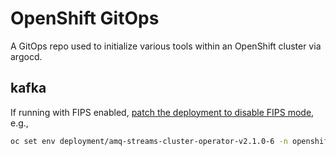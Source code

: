 # OpenShift GitOps

A GitOps repo used to initialize various tools within an OpenShift cluster via argocd.

## kafka

If running with FIPS enabled, [patch the deployment to disable FIPS mode](https://access.redhat.com/documentation/en-us/red_hat_amq_streams/2.1/html/release_notes_for_amq_streams_2.1_on_openshift/enhancements-str), e.g.,
```bash
oc set env deployment/amq-streams-cluster-operator-v2.1.0-6 -n openshift-operators FIPS_MODE=disable
```
